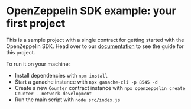 # OpenZeppelin SDK example: your first project

This is a sample project with a single contract for getting started with the OpenZeppelin SDK. Head over to our [documentation](https://docs.zeppelinos.org) to see the guide for this project.

To run it on your machine:
- Install dependencies with `npm install`
- Start a ganache instance with `npx ganache-cli -p 8545 -d`
- Create a new `Counter` contract instance with `npx openzeppelin create Counter --network development`
- Run the main script with `node src/index.js`
